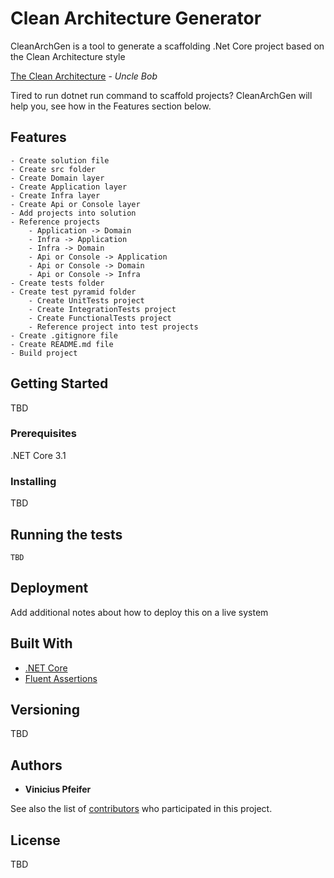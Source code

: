 # Clean Architecture Generator

CleanArchGen is a tool to generate a scaffolding .Net Core project based on the Clean Architecture style

[The Clean Architecture](https://blog.cleancoder.com/uncle-bob/2012/08/13/the-clean-architecture.html) - *Uncle Bob*

Tired to run dotnet run command to scaffold projects? CleanArchGen will help you, see how in the Features section below.

## Features

    - Create solution file
    - Create src folder
    - Create Domain layer
    - Create Application layer
    - Create Infra layer
    - Create Api or Console layer
    - Add projects into solution
    - Reference projects
        - Application -> Domain
        - Infra -> Application
        - Infra -> Domain
        - Api or Console -> Application
        - Api or Console -> Domain
        - Api or Console -> Infra
    - Create tests folder
    - Create test pyramid folder
        - Create UnitTests project
        - Create IntegrationTests project
        - Create FunctionalTests project
        - Reference project into test projects
    - Create .gitignore file
    - Create README.md file
    - Build project

## Getting Started

TBD

### Prerequisites

.NET Core 3.1

### Installing

TBD

## Running the tests

```
TBD
```

## Deployment

Add additional notes about how to deploy this on a live system

## Built With

* [.NET Core](https://dotnet.microsoft.com/download)
* [Fluent Assertions](https://fluentassertions.com/)

## Versioning

TBD 

## Authors

* **Vinicius Pfeifer**

See also the list of [contributors](https://github.com/your/project/contributors) who participated in this project.

## License

TBD
